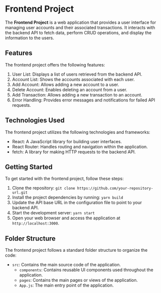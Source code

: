# Frontend Project

The **Frontend Project** is a web application that provides a user interface for managing user accounts and their associated transactions. It interacts with the backend API to fetch data, perform CRUD operations, and display the information to the users.

## Features

The frontend project offers the following features:

1. User List: Displays a list of users retrieved from the backend API.
2. Account List: Shows the accounts associated with each user.
3. Add Account: Allows adding a new account to a user.
4. Delete Account: Enables deleting an account from a user.
6. Add Transaction: Allows adding a new transaction to an account.
7. Error Handling: Provides error messages and notifications for failed API requests.

## Technologies Used

The frontend project utilizes the following technologies and frameworks:

- React: A JavaScript library for building user interfaces.
- React Router: Handles routing and navigation within the application.
- fetch: A library for making HTTP requests to the backend API.

## Getting Started

To get started with the frontend project, follow these steps:

1. Clone the repository: `git clone https://github.com/your-repository-url.git`
2. Install the project dependencies by running: `yarn build`
3. Update the API base URL in the configuration file to point to your backend API.
4. Start the development server: `yarn start`
5. Open your web browser and access the application at `http://localhost:3000`.

## Folder Structure

The frontend project follows a standard folder structure to organize the code:

- `src`: Contains the main source code of the application.
  - `components`: Contains reusable UI components used throughout the application.
  - `pages`: Contains the main pages or views of the application.
  - `App.js`: The main entry point of the application.

